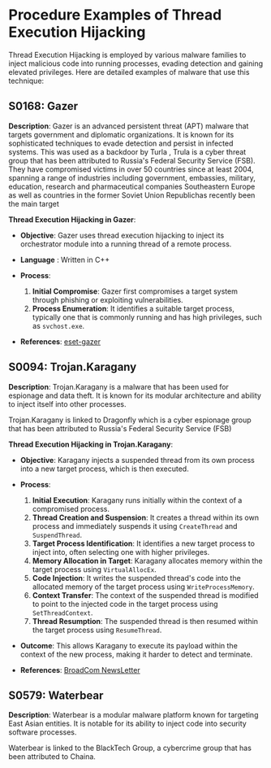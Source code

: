 # Procedure Examples of Thread Execution Hijacking

Thread Execution Hijacking is employed by various malware families to inject malicious code into running processes, evading detection and gaining elevated privileges. Here are detailed examples of malware that use this technique:

## S0168: Gazer

**Description**: Gazer is an advanced persistent threat (APT) malware that targets government and diplomatic organizations. It is known for its sophisticated techniques to evade detection and persist in infected systems.
This was used as a backdoor by Turla , Trula is a cyber threat group that has been attributed to Russia's Federal Security Service (FSB). They have compromised victims in over 50 countries since at least 2004, spanning a range of industries including government, embassies, military, education, research and pharmaceutical companies
Southeastern Europe as well as countries in the former Soviet Union Republichas recently been the main target

**Thread Execution Hijacking in Gazer**:

- **Objective**: Gazer uses thread execution hijacking to inject its orchestrator module into a running thread of a remote process.
- **Language** : Written in C++
- **Process**:
  1. **Initial Compromise**: Gazer first compromises a target system through phishing or exploiting vulnerabilities.
  2. **Process Enumeration**: It identifies a suitable target process, typically one that is commonly running and has high privileges, such as `svchost.exe`.
  
- **References**: [eset-gazer](https://web-assets.esetstatic.com/wls/2017/08/eset-gazer.pdf)

## S0094: Trojan.Karagany

**Description**: Trojan.Karagany is a malware that has been used for espionage and data theft. It is known for its modular architecture and ability to inject itself into other processes.

Trojan.Karagany is linked to Dragonfly which is a cyber espionage group that has been attributed to Russia's Federal Security Service (FSB)

**Thread Execution Hijacking in Trojan.Karagany**:

- **Objective**: Karagany injects a suspended thread from its own process into a new target process, which is then executed.
- **Process**:
  1. **Initial Execution**: Karagany runs initially within the context of a compromised process.
  2. **Thread Creation and Suspension**: It creates a thread within its own process and immediately suspends it using `CreateThread` and `SuspendThread`.
  3. **Target Process Identification**: It identifies a new target process to inject into, often selecting one with higher privileges.
  4. **Memory Allocation in Target**: Karagany allocates memory within the target process using `VirtualAllocEx`.
  5. **Code Injection**: It writes the suspended thread's code into the allocated memory of the target process using `WriteProcessMemory`.
  6. **Context Transfer**: The context of the suspended thread is modified to point to the injected code in the target process using `SetThreadContext`.
  7. **Thread Resumption**: The suspended thread is then resumed within the target process using `ResumeThread`.
  
- **Outcome**: This allows Karagany to execute its payload within the context of the new process, making it harder to detect and terminate.
- **References**: [BroadCom NewsLetter](https://community.broadcom.com/symantecenterprise/communities/community-home/librarydocuments/viewdocument?DocumentKey=7382dce7-0260-4782-84cc-890971ed3f17&CommunityKey=1ecf5f55-9545-44d6-b0f4-4e4a7f5f5e68&tab=librarydocuments)

## S0579: Waterbear

**Description**: Waterbear is a modular malware platform known for targeting East Asian entities. It is notable for its ability to inject code into security software processes.

Waterbear is linked to the BlackTech Group, a cybercrime group that has been attributed to Chaina.

